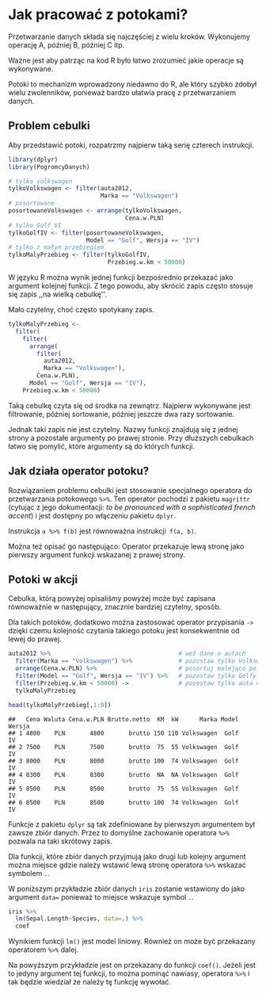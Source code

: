 # Jak pracować z potokami?

Przetwarzanie danych składa się najczęściej z wielu kroków. 
Wykonujemy operację A, później B, później C itp.

Ważne jest aby patrząc na kod R było łatwo zrozumieć
jakie operacje są wykonywane. 

Potoki to mechanizm wprowadzony niedawno do R,
ale który szybko zdobył wielu zwolenników,
ponieważ bardzo ułatwia pracę z przetwarzaniem danych.

## Problem cebulki

Aby przedstawić potoki, rozpatrzmy najpierw taką serię czterech instrukcji.


```r
library(dplyr)
library(PogromcyDanych)

# tylko volkswagen
tylkoVolkswagen <- filter(auta2012, 
                          Marka == "Volkswagen")
# posortowane
posortowaneVolkswagen <- arrange(tylkoVolkswagen, 
                                 Cena.w.PLN)
# tylko Golf VI
tylkoGolfIV <- filter(posortowaneVolkswagen, 
                      Model == "Golf", Wersja == "IV")
# tylko z małym przebiegiem
tylkoMalyPrzebieg <- filter(tylkoGolfIV, 
                            Przebieg.w.km < 50000)
```

W języku R można wynik jednej funkcji bezpośrednio przekazać jako argument kolejnej funkcji.
Z tego powodu, aby skrócić zapis często stosuje się zapis  ,,na wielką cebulkę''.

Mało czytelny, choć często spotykany zapis.


```r
tylkoMalyPrzebieg <- 
  filter(
    filter(
      arrange(
        filter(
          auta2012, 
          Marka == "Volkswagen"), 
        Cena.w.PLN), 
      Model == "Golf", Wersja == "IV"), 
    Przebieg.w.km < 50000)
```

Taką cebulkę czyta się od środka na zewnątrz. Najpierw wykonywane jest filtrowanie, później sortowanie, później jeszcze dwa razy sortowanie. 

Jednak taki zapis nie jest czytelny. Nazwy funkcji znajdują się z jednej strony a pozostałe argumenty po prawej stronie. Przy dłuższych cebulkach łatwo się pomylić, które argumenty są do których funkcji.

## Jak działa operator potoku?

Rozwiązaniem problemu cebulki jest stosowanie specjalnego operatora do przetwarzania potokowego `%>%`. Ten operator pochodzi z pakietu `magrittr`  (cytując z jego dokumentacji: *to be pronounced with a sophisticated french accent*)  i jest dostępny po włączeniu pakietu `dplyr`.

Instrukcja ` a %>% f(b) ` jest równoważna instrukcji` f(a, b)`.

Można też opisać go następująco: Operator przekazuje lewą stronę jako pierwszy argument funkcji wskazanej z prawej strony.

## Potoki w akcji

Cebulka, którą powyżej opisaliśmy powyżej może być zapisana równoważnie w następujący, znacznie bardziej czytelny, sposób.

Dla takich potoków, dodatkowo można zastosować operator przypisania `->` dzięki czemu kolejność czytania takiego potoku jest konsekwentnie od lewej do prawej.


```r
auta2012 %>%                                    # weź dane o autach
  filter(Marka == "Volkswagen") %>%             # pozostaw tylko Volkswageny
  arrange(Cena.w.PLN) %>%                       # posortuj malejąco po cenie
  filter(Model == "Golf", Wersja == "IV") %>%   # pozostaw tylko Golfy VI
  filter(Przebieg.w.km < 50000) ->              # pozostaw tylko auta o małym przebiegu
  tylkoMalyPrzebieg

head(tylkoMalyPrzebieg[,1:9])
```

```
##   Cena Waluta Cena.w.PLN Brutto.netto  KM  kW      Marka Model Wersja
## 1 4800    PLN       4800       brutto 150 110 Volkswagen  Golf     IV
## 2 7500    PLN       7500       brutto  75  55 Volkswagen  Golf     IV
## 3 8000    PLN       8000       brutto 100  74 Volkswagen  Golf     IV
## 4 8300    PLN       8300       brutto  NA  NA Volkswagen  Golf     IV
## 5 8500    PLN       8500       brutto  75  55 Volkswagen  Golf     IV
## 6 8500    PLN       8500       brutto 100  74 Volkswagen  Golf     IV
```

Funkcje z pakietu `dplyr` są tak zdefiniowane by pierwszym argumentem był zawsze zbiór danych. Przez to domyślne zachowanie operatora `%>%` pozwala na taki skrótowy zapis.

Dla funkcji, które zbiór danych przyjmują jako drugi lub kolejny argument można miejsce gdzie należy wstawić lewą stronę operatora `%>%` wskazać symbolem `.`.

W poniższym przykładzie zbiór danych `iris` zostanie wstawiony do jako argument `data=` ponieważ to miejsce wskazuje symbol `.`.


```r
iris %>%
  lm(Sepal.Length~Species, data=.) %>%
  coef
```

Wynikiem funkcji `lm()` jest model liniowy. Również on może być przekazany operatorem `%>%` dalej. 

Na powyższym przykładzie jest on przekazany do funkcji `coef()`. Jeżeli jest to jedyny argument tej funkcji, to można pominąć nawiasy, operatora `%>%` i tak będzie wiedział że należy tę funkcję wywołać.

